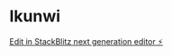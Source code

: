 # Ikunwi

[Edit in StackBlitz next generation editor ⚡️](https://stackblitz.com/~/github.com/FatihaMust/Ikunwi)